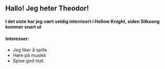 ## Hallo! Jeg heter Theodor!
#### I det siste har jeg vært veldig interrisert i Hollow Knight, siden Silksong kommer snart ut

#### Interesser:
- Jeg liker å spille
- Høre på musikk
- Spise god mat.  
